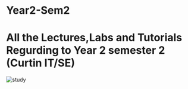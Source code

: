 # Year2-Sem2
# All the Lectures,Labs and Tutorials Regurding to Year 2 semester 2 (Curtin IT/SE)
![study](https://media1.tenor.com/images/ef736317e36cda91de02cd663a23c776/tenor.gif?itemid=9569801)
